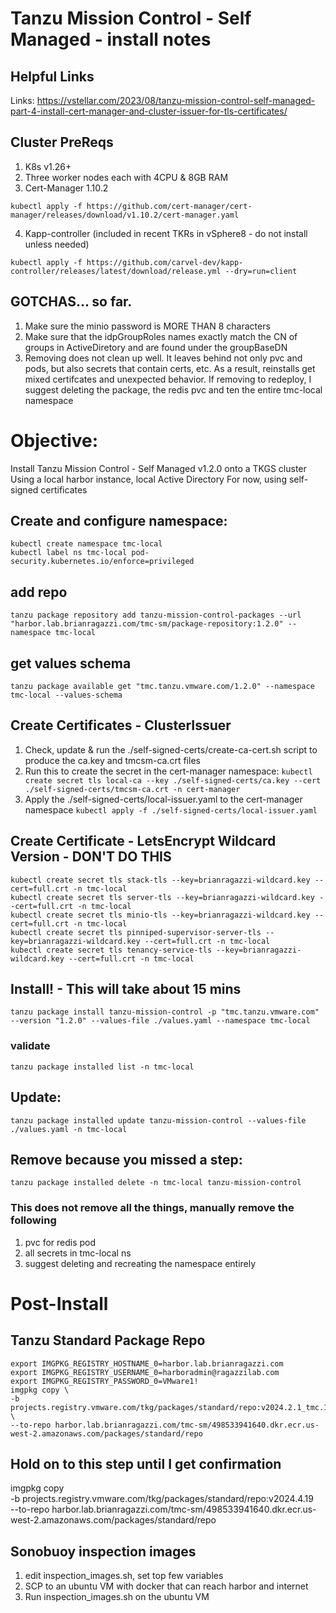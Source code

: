 # Tanzu Mission Control - Self Managed - install notes

## Helpful Links
Links: https://vstellar.com/2023/08/tanzu-mission-control-self-managed-part-4-install-cert-manager-and-cluster-issuer-for-tls-certificates/

## Cluster PreReqs
1. K8s v1.26+
2. Three worker nodes each with 4CPU & 8GB RAM
3. Cert-Manager 1.10.2
```
kubectl apply -f https://github.com/cert-manager/cert-manager/releases/download/v1.10.2/cert-manager.yaml
```
4. Kapp-controller (included in recent TKRs in vSphere8 - do not install unless needed)
```
kubectl apply -f https://github.com/carvel-dev/kapp-controller/releases/latest/download/release.yml --dry=run=client
```

## GOTCHAS... so far.

1. Make sure the minio password is MORE THAN 8 characters
2. Make sure that the idpGroupRoles names exactly match the CN of groups in ActiveDiretory and are found
   under the groupBaseDN
3. Removing does not clean up well.  It leaves behind not only pvc and pods, but also secrets that contain certs, etc.  As a result, reinstalls get mixed certifcates and unexpected behavior.  If removing to redeploy, I suggest deleting the package, the redis pvc and ten the entire tmc-local namespace


# Objective:
Install Tanzu Mission Control - Self Managed v1.2.0 onto a TKGS cluster
Using a local harbor instance, local Active Directory
For now, using self-signed certificates



## Create and configure namespace:
```
kubectl create namespace tmc-local
kubectl label ns tmc-local pod-security.kubernetes.io/enforce=privileged
```

## add repo
```
tanzu package repository add tanzu-mission-control-packages --url "harbor.lab.brianragazzi.com/tmc-sm/package-repository:1.2.0" --namespace tmc-local
```

## get values schema
```
tanzu package available get "tmc.tanzu.vmware.com/1.2.0" --namespace tmc-local --values-schema
```

## Create Certificates - ClusterIssuer
  1. Check, update & run the ./self-signed-certs/create-ca-cert.sh script to produce the ca.key and tmcsm-ca.crt files
  2. Run this to create the secret in the cert-manager namespace:
    ```
    kubectl create secret tls local-ca --key ./self-signed-certs/ca.key --cert ./self-signed-certs/tmcsm-ca.crt -n cert-manager
    ```
  3. Apply the ./self-signed-certs/local-issuer.yaml to the cert-manager namespace
    ```
    kubectl apply -f ./self-signed-certs/local-issuer.yaml
    ```


## Create Certificate - LetsEncrypt Wildcard Version - DON'T DO THIS
```
kubectl create secret tls stack-tls --key=brianragazzi-wildcard.key --cert=full.crt -n tmc-local
kubectl create secret tls server-tls --key=brianragazzi-wildcard.key --cert=full.crt -n tmc-local
kubectl create secret tls minio-tls --key=brianragazzi-wildcard.key --cert=full.crt -n tmc-local
kubectl create secret tls pinniped-supervisor-server-tls --key=brianragazzi-wildcard.key --cert=full.crt -n tmc-local
kubectl create secret tls tenancy-service-tls --key=brianragazzi-wildcard.key --cert=full.crt -n tmc-local
```



## Install! - This will take about 15 mins
```
tanzu package install tanzu-mission-control -p "tmc.tanzu.vmware.com" --version "1.2.0" --values-file ./values.yaml --namespace tmc-local
```
### validate
```
tanzu package installed list -n tmc-local
```


## Update:
```
tanzu package installed update tanzu-mission-control --values-file ./values.yaml -n tmc-local
```

## Remove because you missed a step:
```
tanzu package installed delete -n tmc-local tanzu-mission-control
```
### This does not remove all the things, manually remove the following
1. pvc for redis pod
2. all secrets in tmc-local ns
3. suggest deleting and recreating the namespace entirely


# Post-Install

## Tanzu Standard Package Repo
```
export IMGPKG_REGISTRY_HOSTNAME_0=harbor.lab.brianragazzi.com
export IMGPKG_REGISTRY_USERNAME_0=harboradmin@ragazzilab.com
export IMGPKG_REGISTRY_PASSWORD_0=VMware1!
imgpkg copy \
-b projects.registry.vmware.com/tkg/packages/standard/repo:v2024.2.1_tmc.1 \
--to-repo harbor.lab.brianragazzi.com/tmc-sm/498533941640.dkr.ecr.us-west-2.amazonaws.com/packages/standard/repo
```
## Hold on to this step until I get confirmation
imgpkg copy \
-b projects.registry.vmware.com/tkg/packages/standard/repo:v2024.4.19\
--to-repo harbor.lab.brianragazzi.com/tmc-sm/498533941640.dkr.ecr.us-west-2.amazonaws.com/packages/standard/repo


## Sonobuoy inspection images
1. edit inspection_images.sh, set top few variables
2. SCP to an ubuntu VM with docker that can reach harbor and internet
3. Run inspection_images.sh on the ubuntu VM

